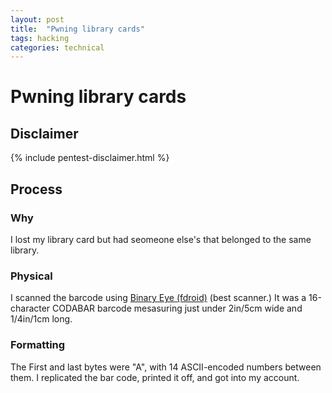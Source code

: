 ```yaml
---
layout: post
title:  "Pwning library cards"
tags: hacking
categories: technical
---
```

# Pwning library cards
## Disclaimer
{% include pentest-disclaimer.html %}
## Process
### Why
I lost my library card but had seomeone else's that belonged to the same library. 
### Physical
I scanned the barcode using [Binary Eye (fdroid)](https://f-droid.org/en/packages/de.markusfisch.android.binaryeye/ "Install me!") (best scanner.) It was a 16-character CODABAR barcode mesasuring just under 2in/5cm wide and 1/4in/1cm long.
### Formatting
The First and last bytes were "A", with 14 ASCII-encoded numbers between them. I replicated the bar code, printed it off, and got into my account.
